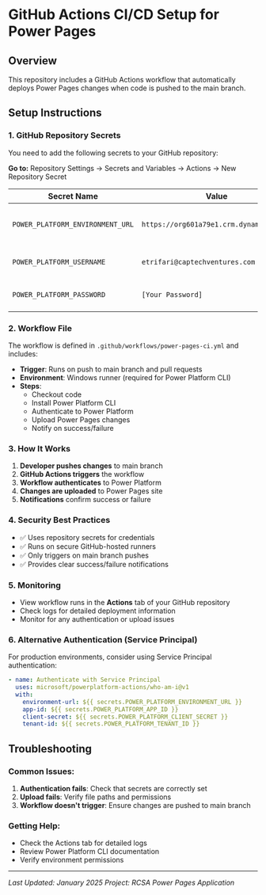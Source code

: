 # GitHub Actions CI/CD Setup for Power Pages

## Overview
This repository includes a GitHub Actions workflow that automatically deploys Power Pages changes when code is pushed to the main branch.

## Setup Instructions

### 1. GitHub Repository Secrets
You need to add the following secrets to your GitHub repository:

**Go to:** Repository Settings → Secrets and Variables → Actions → New Repository Secret

| Secret Name | Value | Description |
|-------------|-------|-------------|
| `POWER_PLATFORM_ENVIRONMENT_URL` | `https://org601a79e1.crm.dynamics.com/` | Your Power Platform environment URL |
| `POWER_PLATFORM_USERNAME` | `etrifari@captechventures.com` | Your Power Platform username |
| `POWER_PLATFORM_PASSWORD` | `[Your Password]` | Your Power Platform password |

### 2. Workflow File
The workflow is defined in `.github/workflows/power-pages-ci.yml` and includes:

- **Trigger**: Runs on push to main branch and pull requests
- **Environment**: Windows runner (required for Power Platform CLI)
- **Steps**: 
  - Checkout code
  - Install Power Platform CLI
  - Authenticate to Power Platform
  - Upload Power Pages changes
  - Notify on success/failure

### 3. How It Works

1. **Developer pushes changes** to main branch
2. **GitHub Actions triggers** the workflow
3. **Workflow authenticates** to Power Platform
4. **Changes are uploaded** to Power Pages site
5. **Notifications** confirm success or failure

### 4. Security Best Practices

- ✅ Uses repository secrets for credentials
- ✅ Runs on secure GitHub-hosted runners
- ✅ Only triggers on main branch pushes
- ✅ Provides clear success/failure notifications

### 5. Monitoring

- View workflow runs in the **Actions** tab of your GitHub repository
- Check logs for detailed deployment information
- Monitor for any authentication or upload issues

### 6. Alternative Authentication (Service Principal)

For production environments, consider using Service Principal authentication:

```yaml
- name: Authenticate with Service Principal
  uses: microsoft/powerplatform-actions/who-am-i@v1
  with:
    environment-url: ${{ secrets.POWER_PLATFORM_ENVIRONMENT_URL }}
    app-id: ${{ secrets.POWER_PLATFORM_APP_ID }}
    client-secret: ${{ secrets.POWER_PLATFORM_CLIENT_SECRET }}
    tenant-id: ${{ secrets.POWER_PLATFORM_TENANT_ID }}
```

## Troubleshooting

### Common Issues:
1. **Authentication fails**: Check that secrets are correctly set
2. **Upload fails**: Verify file paths and permissions
3. **Workflow doesn't trigger**: Ensure changes are pushed to main branch

### Getting Help:
- Check the Actions tab for detailed logs
- Review Power Platform CLI documentation
- Verify environment permissions

---

*Last Updated: January 2025*
*Project: RCSA Power Pages Application* 